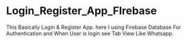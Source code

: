 # Login_Register_App_FIrebase
This Basically Login &amp; Register App. here  I using Firebase Database For Authentication and When User is login see Tab View Like Whatsapp.
